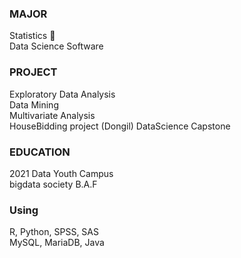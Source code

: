 ### MAJOR
Statistics  💖  
Data Science Software 
  
### PROJECT  
Exploratory Data Analysis  
Data Mining  
Multivariate Analysis   
HouseBidding project (Dongil)
DataScience Capstone
  
### EDUCATION   
2021 Data Youth Campus  
bigdata society B.A.F
   
### Using  
R, Python, SPSS, SAS   
MySQL, MariaDB, Java
  


